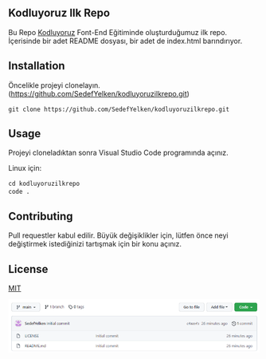 ## Kodluyoruz Ilk Repo
Bu Repo [Kodluyoruz](https://www.kodluyoruz.org/) Font-End Eğitiminde oluşturduğumuz ilk repo. İçerisinde bir adet README dosyası, bir adet de index.html barındırıyor.

## Installation
Öncelikle projeyi clonelayın.(https://github.com/SedefYelken/kodluyoruzilkrepo.git)

``` 
git clone https://github.com/SedefYelken/kodluyoruzilkrepo.git
```  

## Usage
Projeyi  cloneladıktan sonra Visual Studio Code programında açınız.

Linux için:  
```  
cd kodluyoruzilkrepo
code .
```  

## Contributing
Pull requestler kabul edilir. Büyük değişiklikler için, lütfen önce neyi değiştirmek  istediğinizi tartışmak için bir konu açınız.

## License
[MIT](https://choosealicense.com/licenses/mit/)

![alt text](image.png)
